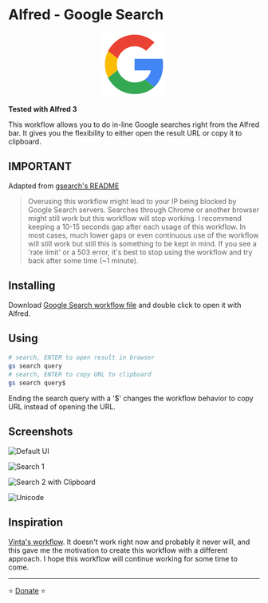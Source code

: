 # Alfred - Google Search

<p align="center">
<img src="https://github.com/aviaryan/alfred-google-search/raw/master/src/icon.png">
</p>

**Tested with Alfred 3**

This workflow allows you to do in-line Google searches right from the Alfred bar.
It gives you the flexibility to either open the result URL or copy it to clipboard.


## IMPORTANT

Adapted from [gsearch's README](https://github.com/aviaryan/python-gsearch)

> Overusing this workflow might lead to your IP being blocked by Google Search servers.
Searches through Chrome or another browser might still work but this workflow will stop working.
I recommend keeping a 10-15 seconds gap after each usage of this workflow.
In most cases, much lower gaps or even continuous use of the workflow will still work but still this is something to be kept in mind.
If you see a 'rate limit' or a 503 error, it's best to stop using the workflow and try back after some time (~1 minute).


## Installing

Download [Google Search workflow file](https://github.com/aviaryan/alfred-google-search/raw/master/Google%20Search.alfredworkflow) 
and double click to open it with Alfred.


## Using

```sh
# search, ENTER to open result in browser
gs search query
# search, ENTER to copy URL to clipboard
gs search query$
```

Ending the search query with a '$' changes the workflow behavior to copy URL instead of opening the URL.


## Screenshots

![Default UI](https://i.imgur.com/8fGcx4j.png)

![Search 1](https://i.imgur.com/WeBLxZp.png)

![Search 2 with Clipboard](https://i.imgur.com/Ob5QyrU.png)

![Unicode](https://i.imgur.com/h6Pe6IK.png)


## Inspiration

[Vinta's workflow](https://github.com/vinta/alfred-google-inline-workflow). 
It doesn't work right now and probably it never will, 
and this gave me the motivation to create this workflow with a different approach.
I hope this workflow will continue working for some time to come.


----

⭐️ [Donate](https://www.paypal.me/aviaryan) ⭐️
